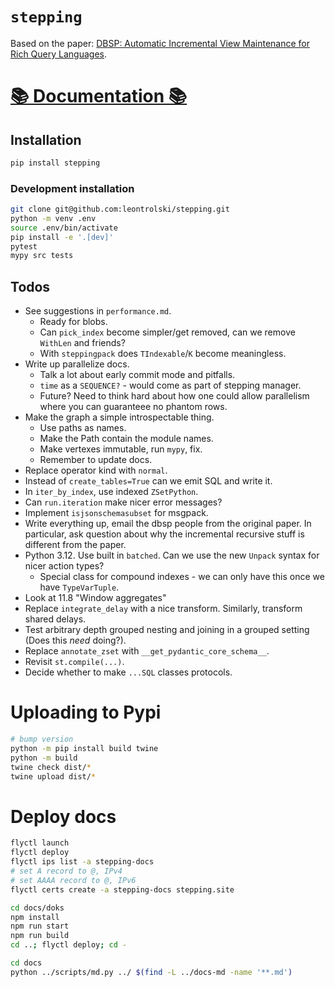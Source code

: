 # `stepping`

Based on the paper: [DBSP: Automatic Incremental View Maintenance for Rich Query Languages](https://github.com/vmware/database-stream-processor/blob/e6cdbb538bbce8adb90018ff75f8ae8251b3e206/doc/theory/main.pdf).

# [📚 Documentation 📚](https://stepping.site)

## Installation

```bash
pip install stepping
```

### Development installation

```bash
git clone git@github.com:leontrolski/stepping.git
python -m venv .env
source .env/bin/activate
pip install -e '.[dev]'
pytest
mypy src tests
```

## Todos

- See suggestions in `performance.md`.
    - Ready for blobs.
    - Can `pick_index` become simpler/get removed, can we remove `WithLen` and friends?
    - With `steppingpack` does `TIndexable`/`K` become meaningless.
- Write up parallelize docs.
    - Talk a lot about early commit mode and pitfalls.
    - `time` as a `SEQUENCE?` - would come as part of stepping manager.
    - Future? Need to think hard about how one could allow parallelism where you can guaranteee no phantom rows.
- Make the graph a simple introspectable thing.
    - Use paths as names.
    - Make the Path contain the module names.
    - Make vertexes immutable, run `mypy`, fix.
    - Remember to update docs.
- Replace operator kind with `normal`.
- Instead of `create_tables=True` can we emit SQL and write it.
- In `iter_by_index`, use indexed `ZSetPython`.
- Can `run.iteration` make nicer error messages?
- Implement `isjsonschemasubset` for msgpack.
- Write everything up, email the dbsp people from the original paper. In particular, ask question about why the incremental recursive stuff is different from the paper.
- Python 3.12. Use built in `batched`. Can we use the new `Unpack` syntax for nicer action types?
    - Special class for compound indexes - we can only have this once we have `TypeVarTuple`.
- Look at 11.8 "Window aggregates"
- Replace `integrate_delay` with a nice transform. Similarly, transform shared delays.
- Test arbitrary depth grouped nesting and joining in a grouped setting (Does this _need_ doing?).
- Replace `annotate_zset` with `__get_pydantic_core_schema__`.
- Revisit `st.compile(...)`.
- Decide whether to make `...SQL` classes protocols.

# Uploading to Pypi

```bash
# bump version
python -m pip install build twine
python -m build
twine check dist/*
twine upload dist/*
```

# Deploy docs

```bash
flyctl launch
flyctl deploy
flyctl ips list -a stepping-docs
# set A record to @, IPv4
# set AAAA record to @, IPv6
flyctl certs create -a stepping-docs stepping.site

cd docs/doks
npm install
npm run start
npm run build
cd ..; flyctl deploy; cd -

cd docs
python ../scripts/md.py ../ $(find -L ../docs-md -name '**.md')
```
